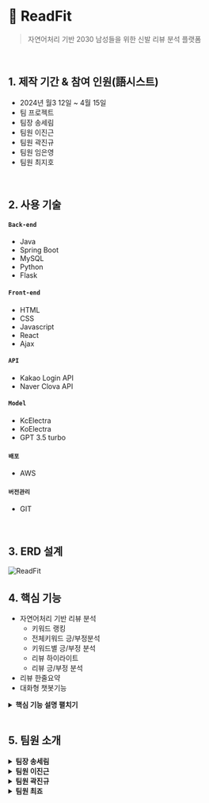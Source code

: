 # :pushpin: ReadFit
> 자연어처리 기반 2030 남성들을 위한 신발 리뷰 분석 플랫폼

</br>

## 1. 제작 기간 & 참여 인원(語시스트)
- 2024년 월3 12일 ~ 4월 15일
- 팀 프로젝트
- 팀장 송세림
- 팀원 이진근
- 팀원 곽진규
- 팀원 임은영
- 팀원 최지호

</br>

## 2. 사용 기술
#### `Back-end`
  - Java 
  - Spring Boot
  - MySQL 
  - Python 
  - Flask  
#### `Front-end`
  - HTML
  - CSS
  - Javascript
  - React
  - Ajax
#### `API`
  - Kakao Login API
  - Naver Clova API
#### `Model`
  - KcElectra
  - KoElectra
  - GPT 3.5 turbo
#### `배포`
  - AWS
#### `버전관리`
  - GIT
</br>

## 3. ERD 설계
![ReadFit](https://github.com/illhanunjung/ReadFit/assets/144203058/59f6baa1-3414-4803-a475-5246160864bd)


## 4. 핵심 기능
- 자연어처리 기반 리뷰 분석
  - 키워드 랭킹
  - 전체키워드 긍/부정분석
  - 키워드별 긍/부정 분석
  - 리뷰 하이라이트
  - 리뷰 긍/부정 분석
- 리뷰 한줄요약
- 대화형 챗봇기능

<details>
<summary><b>핵심 기능 설명 펼치기</b></summary>
<div markdown="1">

### 4.1. 전체 흐름
![시스템 아키텍쳐](https://github.com/illhanunjung/ReadFit/assets/144203058/ea1b12b8-ca1e-46de-ba1a-60820fcdcfe6)
<br>

### 4.2 키워드 랭킹
![image](https://github.com/illhanunjung/ReadFit/assets/144203058/a5a43b60-3735-4314-a872-dc36e8444217)

 <br>
[코드 확인]()
- 가ㅏ가ㅏㄱ
<br>

### 4.3 전체키워드 긍/부정분석
![image](https://github.com/illhanunjung/ReadFit/assets/144203058/04e148d4-fc45-4ffc-b21a-98f592617741)

 <br>
[코드 확인]()
- 가ㅏ가ㅏㄱ
<br>

### 4.4 키워드별 긍/부정 분석
![image](https://github.com/illhanunjung/ReadFit/assets/144203058/36f4d8d9-2123-4134-b6c2-2d682a0d86d5)

 <br>
[코드 확인]()
- 가ㅏ가ㅏㄱ
<br>

### 4.5 리뷰 하이라이트
![image](https://github.com/illhanunjung/ReadFit/assets/144203058/036c888e-21ed-4c5a-a9e9-ab584b432314)

 <br>
[코드 확인]()
- 가ㅏ가ㅏㄱ
<br>

### 4.6 리뷰 긍/부정 분석
<img width="491" alt="image" src="https://github.com/illhanunjung/ReadFit/assets/144203058/f599af79-a1bf-4345-988f-7a73a286c9dd">


 <br>
[코드 확인]()
- 가ㅏ가ㅏㄱ
<br>

### 4.7 리뷰 한줄요약
![image](https://github.com/illhanunjung/ReadFit/assets/144203058/50ccd14f-13c0-48d1-8f92-06ae46dd15d9)
<br>
[코드 확인]()
- 가ㅏ가ㅏㄱ
<br>

### 4.8 대화형 챗봇기능
![image](https://github.com/illhanunjung/ReadFit/assets/144203058/82d21d3e-9373-47b1-854c-0c670906281e)

<br>
[코드 확인]()
- 가ㅏ가ㅏㄱ
<br>

</div>
</details>

</br>
 
## 5. 팀원 소개

<details>
<summary><b>팀장 송세림</b></summary>
<div markdown="1">

#### `Front-End`
 - 관리자 페이지
#### `Back-end`
 - 회원관리 기능
 - 댓글관리 기능
 - 게시글 관리 기능
 - 관리자 로그인 기능
 - 회원가입 기능
 - Kakao login API
  #### `Modeling`
- RAG 구조를 활용한 LLM (gpt3.5)모델 챗봇 개발
- Transformer Kc-ELECTRA 모델 활용 키워드 분석모델 개발
  #### `설계`
 - 시스템 아키텍쳐 
 - 테이블 명세
 - 서비스 흐름도
 - DB구축, 관
 - 데이터 등록
   #### `배포`
 - AWS EC2를 사용하여 배포
   #### `PM`
 - GIT 
 - 일정관리
</div>
</details> 

<details>
<summary><b>팀원 이진근</b></summary>
<div markdown="1">

#### `Front-End`

#### `Back-end`

#### `기타`

</div>
</details>

<details>
<summary><b>팀원 곽진규</b></summary>
<div markdown="1">
  
#### `Front-End`

<details>
<summary><b>팀원 임은영</b></summary>
<div markdown="1">
  
#### `Front-End`
- 프로필 페이지


#### `Back-end`
- 로그인 기능
- 프로필 사진, 개인정보 변경 기능
- 프로필 페이지 관심상품 관리
- 프로필 페이지 관심상품 긍부정
- 메인페이지 관심상품 TOP3 기능

#### `Modeling`
- RAG 구조를 활용한 LLM (gpt3.5)모델 챗봇 개발
- Transformer Kc-ELECTRA 모델 활용 키워드 분석모델 개발
- Transformer Ko-ELECTRA 모델 활용 긍/부정 분석모델 개발

#### `설계`
- 유스케이스
- 빅데이터분석정의서

#### `배포`
- AWS EC2를 사용하여 배포
 
</div>
</details>

#### `Back-end`

</div>
</details>




<details>
<summary><b>팀원 최죠</b></summary>
<div markdown="1">
  
#### `Front-End`


#### `Back-end`

</div>
</details>

